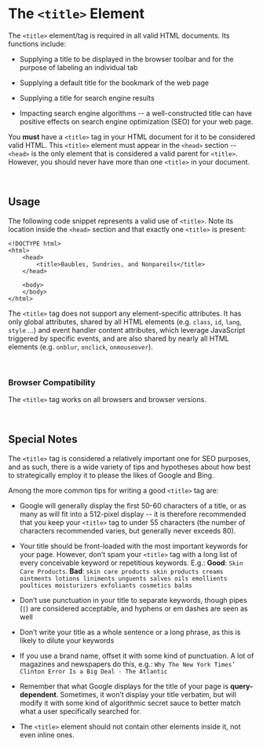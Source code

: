 The `<title>` Element
=====================

The `<title>` element/tag is required in all valid HTML documents. Its functions
include:

-   Supplying a title to be displayed in the browser toolbar and for the purpose
    of labeling an individual tab

-   Supplying a default title for the bookmark of the web page

-   Supplying a title for search engine results

-   Impacting search engine algorithms -- a well-constructed title can have
    positive effects on search engine optimization (SEO) for your web page.

You **must** have a `<title>` tag in your HTML document for it to be considered
valid HTML. This `<title>` element must appear in the `<head>` section --
`<head>` is the only element that is considered a valid parent for `<title>`.
However, you should never have more than one `<title>` in your document.

 

Usage
-----

The following code snippet represents a valid use of `<title>`. Note its
location inside the `<head>` section and that exactly one `<title>` is present:

~~~~~~~~~~~~~~~~~~~~~~~~~~~~~~~~~~~~~~~~~~~~~~~~~~~~~~~~~~~~~~~~~~~~~~~~~~~~~~~~
<!DOCTYPE html>
<html>
    <head>
        <title>Baubles, Sundries, and Nonpareils</title>
    </head>

    <body>
    </body>
</html>
~~~~~~~~~~~~~~~~~~~~~~~~~~~~~~~~~~~~~~~~~~~~~~~~~~~~~~~~~~~~~~~~~~~~~~~~~~~~~~~~

The `<title>` tag does not support any element-specific attributes. It has only
global attributes, shared by all HTML elements (e.g. `class`, `id`, `lang`,
`style` ...) and event handler content attributes, which leverage JavaScript
triggered by specific events, and are also shared by nearly all HTML elements
(e.g. `onblur`, `onclick`, `onmouseover`).

 

### Browser Compatibility

The `<title>` tag works on all browsers and browser versions.

 

Special Notes
-------------

The `<title>` tag is considered a relatively important one for SEO purposes, and
as such, there is a wide variety of tips and hypotheses about how best to
strategically employ it to please the likes of Google and Bing.

Among the more common tips for writing a good `<title>` tag are:

-   Google will generally display the first 50-60 characters of a title, or as
    many as will fit into a 512-pixel display -- it is therefore recommended
    that you keep your `<title>` tag to under 55 characters (the number of
    characters recommended varies, but generally never exceeds 80).

-   Your title should be front-loaded with the most important keywords for your
    page. However, don’t spam your `<title>` tag with a long list of every
    conceivable keyword or repetitious keywords. E.g.: **Good**: `Skin Care
    Products`. **Bad**: `skin care products skin products creams ointments
    lotions liniments unguents salves oils emollients poultices moisturizers
    exfoliants cosmetics balms`

-   Don’t use punctuation in your title to separate keywords, though pipes (`|`)
    are considered acceptable, and hyphens or em dashes are seen as well

-   Don’t write your title as a whole sentence or a long phrase, as this is
    likely to dilute your keywords

-   If you use a brand name, offset it with some kind of punctuation. A lot of
    magazines and newspapers do this, e.g.: `Why The New York Times’ Clinton
    Error Is a Big Deal - The Atlantic`

-   Remember that what Google displays for the title of your page is
    **query-dependent**. Sometimes, it won’t display your title verbatim, but
    will modify it with some kind of algorithmic secret sauce to better match
    what a user specifically searched for.

-   The `<title>` element should not contain other elements inside it, not even
    inline ones.
